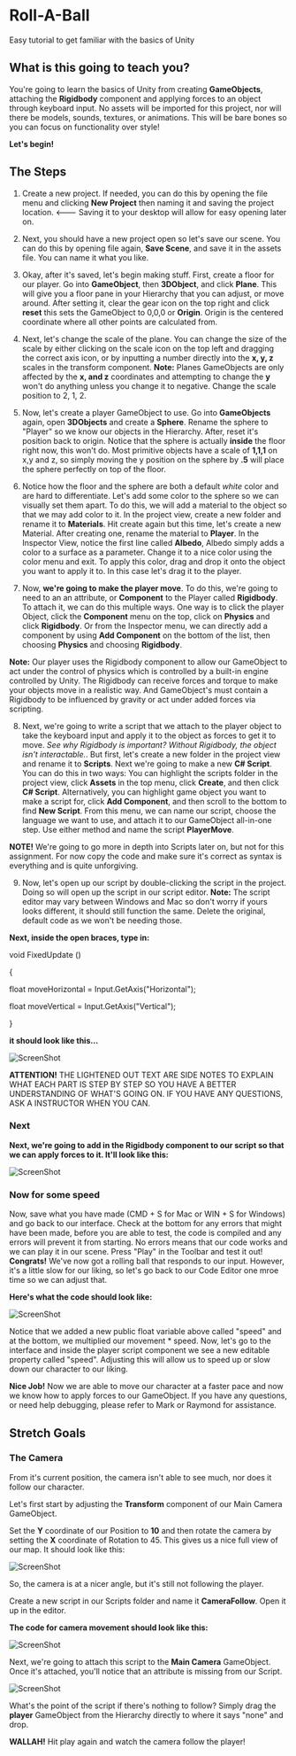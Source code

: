 # Roll-A-Ball
Easy tutorial to get familiar with the basics of Unity

## What is this going to teach you?
You're going to learn the basics of Unity from creating **GameObjects**, attaching the **Rigidbody** component and applying forces to an object through keyboard input.  No assets will be imported for this project, nor will there be models, sounds, textures, or animations.  This will be bare bones so you can focus on functionality over style!

**Let's begin!**

## The Steps
1. Create a new project.  If needed, you can do this by opening the file menu and clicking **New Project** then naming it and saving the project location. <--- Saving it to your desktop will allow for easy opening later on.  

2. Next, you should have a new project open so let's save our scene.  You can do this by opening file again, **Save Scene**, and save it in the assets file.  You can name it what you like.

3. Okay, after it's saved, let's begin making stuff.  First, create a floor for our player.  Go into **GameObject**, then **3DObject**, and click **Plane**.  This will give you a floor pane in your Hierarchy that you can adjust, or move around.  After setting it, clear the gear icon on the top right and click **reset** this sets the GameObject to 0,0,0 or **Origin**.  Origin is the centered coordinate where all other points are calculated from.  

4. Next, let's change the scale of the plane.  You can change the size of the scale by either clicking on the scale icon on the top left and dragging the correct axis icon, or by inputting a number directly into the **x, y, z** scales in the transform component.  **Note:** Planes GameObjects are only affected by the **x, and z** coordinates and attempting to change the **y** won't do anything unless you change it to negative.  Change the scale position to 2, 1, 2.

5. Now, let's create a player GameObject to use.  Go into **GameObjects** again, open **3DObjects** and create a **Sphere**.  Rename the sphere to "Player" so we know our objects in the Hierarchy.  After, reset it's position back to origin.  Notice that the sphere is actually **inside** the floor right now, this won't do.  Most primitive objects have a scale of **1,1,1** on x,y and z, so simply moving the y position on the sphere by **.5** will place the sphere perfectly on top of the floor.

6. Notice how the floor and the sphere are both a default *white* color and are hard to differentiate.  Let's add some color to the sphere so we can visually set them apart.  To do this, we will add a material to the object so that we may add color to it.  In the project view, create a new folder and rename it to **Materials**.  Hit create again but this time, let's create a new Material.  After creating one, rename the material to **Player**.  In the Inspector View, notice the first line called **Albedo**, Albedo simply adds a color to a surface as a parameter.  Change it to a nice color using the color menu and exit.  To apply this color, drag and drop it onto the object you want to apply it to.  In this case let's drag it to the player.  

7. Now, **we're going to make the player move**.  To do this, we're going to need to an an attribute, or **Component** to the Player called **Rigidbody**.  To attach it, we can do this multiple ways.  One way is to click the player Object, click the **Component** menu on the top, click on **Physics** and click **Rigidbody**.  Or from the Inspector menu, we can directly add a component by using **Add Component** on the bottom of the list, then choosing **Physics** and choosing **Rigidbody**. 

**Note:** Our player uses the Rigidbody component to allow our GameObject to act under the control of physics which is controlled by a built-in engine controlled by Unity. The Rigidbody can receive forces and torque to make your objects move in a realistic way. And GameObject's must contain a Rigidbody to be influenced by gravity or act under added forces via scripting.  

8. Next, we're going to write a script that we attach to the player object to take the keyboard input and apply it to the object as forces to get it to move.  *See why Rigidbody is important? Without Rigidbody, the object isn't interactable.*.  But first, let's create a new folder in the project view and rename it to **Scripts**.  Next we're going to make a new **C# Script**.  You can do this in two ways: You can highlight the scripts folder in the project view, click **Assets** in the top menu, click **Create**, and then click **C# Script**.  Alternatively, you can highlight game object you want to make a script for, click **Add Component**, and then scroll to the bottom to find **New Script**.  From this menu, we can name our script, choose the language we want to use, and attach it to our GameObject all-in-one step. Use either method and name the script **PlayerMove**.

**NOTE!** We're going to go more in depth into Scripts later on, but not for this assignment.  For now copy the code and make sure it's correct as syntax is everything and is quite unforgiving. 

9.  Now, let's open up our script by double-clicking the script in the project.  Doing so will open up the script in our script editor.  **Note:** The script editor may vary between Windows and Mac so don't worry if yours looks different, it should still function the same. Delete the original, default code as we won't be needing those.  

**Next, inside the open braces, type in:** 


void FixedUpdate ()

{
  
  float moveHorizontal = Input.GetAxis("Horizontal");
  
  float moveVertical = Input.GetAxis("Vertical");

}

**it should look like this...**

![ScreenShot](https://raw.githubusercontent.com/junior-devleague/roll-a-ball/master/assets/Screen%20Shot%202017-08-08%20at%2011.48.59%20PM.png)

**ATTENTION!** THE LIGHTENED OUT TEXT ARE SIDE NOTES TO EXPLAIN WHAT EACH PART IS STEP BY STEP SO YOU HAVE A BETTER UNDERSTANDING OF WHAT'S GOING ON.  IF YOU HAVE ANY QUESTIONS, ASK A INSTRUCTOR WHEN YOU CAN.

### Next

**Next, we're going to add in the Rigidbody component to our script so that we can apply forces to it.  It'll look like this:**

![ScreenShot](https://raw.githubusercontent.com/junior-devleague/roll-a-ball/master/assets/Screen%20Shot%202017-08-09%20at%2012.22.51%20AM.png)

### Now for some speed

Now, save what you have made (CMD + S for Mac or WIN + S for Windows) and go back to our interface.  Check at the bottom for any errors that might have been made, before you are able to test, the code is compiled and any errors will prevent it from starting.  No errors means that our code works and we can play it in our scene.  Press "Play" in the Toolbar and test it out!  **Congrats!** We've now got a rolling ball that responds to our input.  However, it's a little slow for our liking, so let's go back to our Code Editor one mroe time so we can adjust that.

**Here's what the code should look like:**

![ScreenShot](https://raw.githubusercontent.com/junior-devleague/roll-a-ball/master/assets/Screen%20Shot%202017-08-09%20at%2012.38.43%20AM.png)

Notice that we added a new public float variable above called "speed" and at the bottom, we multiplied our movement * speed.  Now, let's go to the interface and inside the player script component we see a new editable property called "speed".  Adjusting this will allow us to speed up or slow down our character to our liking.  

**Nice Job!** Now we are able to move our character at a faster pace and now we know how to apply forces to our GameObject.  If you have any questions, or need help debugging, please refer to Mark or Raymond for assistance.

## Stretch Goals

### The Camera
From it's current position, the camera isn't able to see much, nor does it follow our character.

Let's first start by adjusting the **Transform** component of our Main Camera GameObject.  

Set the **Y** coordinate of our Position to **10** and then rotate the camera by setting the **X** coordinate of Rotation to 45.  This gives us a nice full view of our map.  It should look like this:

![ScreenShot](https://github.com/junior-devleague/roll-a-ball/blob/master/assets/Screen%20Shot%202017-08-09%20at%201.10.54%20AM.png?raw=true)

So, the camera is at a nicer angle, but it's still not following the player.

Create a new script in our Scripts folder and name it **CameraFollow**.  Open it up in the editor.

**The code for camera movement should look like this:**

![ScreenShot](https://raw.githubusercontent.com/junior-devleague/roll-a-ball/master/assets/Screen%20Shot%202017-08-09%20at%201.39.32%20AM.png)

Next, we're going to attach this script to the **Main Camera** GameObject.  Once it's attached, you'll notice that an attribute is missing from our Script.  

![ScreenShot](https://raw.githubusercontent.com/junior-devleague/roll-a-ball/master/assets/Screen%20Shot%202017-08-09%20at%201.42.58%20AM.png)

What's the point of the script if there's nothing to follow? Simply drag the **player** GameObject from the Hierarchy directly to where it says "none" and drop.  

**WALLAH!** Hit play again and watch the camera follow the player! 
